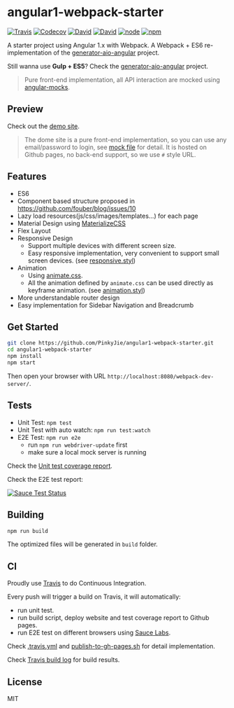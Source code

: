 # angular1-webpack-starter
[![Travis](https://img.shields.io/travis/PinkyJie/angular1-webpack-starter.svg?style=flat-square)](https://travis-ci.org/PinkyJie/angular1-webpack-starter)
[![Codecov](https://img.shields.io/codecov/c/github/PinkyJie/angular1-webpack-starter.svg?style=flat-square)](https://codecov.io/github/PinkyJie/angular1-webpack-starter)
[![David](https://img.shields.io/david/PinkyJie/angular1-webpack-starter.svg?style=flat-square)](https://david-dm.org/pinkyjie/angular1-webpack-starter#info=dependencies&view=table)
[![David](https://img.shields.io/david/dev/PinkyJie/angular1-webpack-starter.svg?style=flat-square)](https://david-dm.org/pinkyjie/angular1-webpack-starter#info=devDependencies&view=table)
[![node](https://img.shields.io/node/v/angular1-webpack-starter.svg?style=flat-square)](https://nodejs.org)
[![npm](https://img.shields.io/npm/v/angular1-webpack-starter.svg?style=flat-square)](https://www.npmjs.com/package/angular1-webpack-starter)

A starter project using Angular 1.x with Webpack. A Webpack + ES6 re-implementation of the  [generator-aio-angular](https://github.com/PinkyJie/generator-aio-angular) project.

Still wanna use **Gulp + ES5**? Check the [generator-aio-angular](https://github.com/PinkyJie/generator-aio-angular) project.

> Pure front-end implementation, all API interaction are mocked using [angular-mocks](https://docs.angularjs.org/api/ngMock).

## Preview

Check out the [demo site](http://pinkyjie.com/angular1-webpack-starter/#/).

> The dome site is a pure front-end implementation, so you can use any email/password to login, see [mock file](source/test/e2e/mocks/e2e.user.js) for detail. It is hosted on Github pages, no back-end support, so we use `#` style URL.

## Features

* ES6
* Component based structure proposed in https://github.com/fouber/blog/issues/10
* Lazy load resources(js/css/images/templates...) for each page
* Material Design using [MaterializeCSS](http://materializecss.com/)
* Flex Layout
* Responsive Design
   * Support multiple devices with different screen size.
   * Easy responsive implementation, very convenient to support small screen devices. (see [responsive.styl](source/app/components/_common/styles/responsive.styl))
* Animation
   * Using [animate.css](https://daneden.github.io/animate.css/).
   * All the animation defined by `animate.css` can be used directly as keyframe animation. (see [animation.styl](source/app/components/_common/styles/animation.styl))
* More understandable router design
* Easy implementation for Sidebar Navigation and Breadcrumb

## Get Started

```bash
git clone https://github.com/PinkyJie/angular1-webpack-starter.git
cd angular1-webpack-starter
npm install
npm start
```

Then open your browser with URL `http://localhost:8080/webpack-dev-server/`.

## Tests

* Unit Test: `npm test`
* Unit Test with auto watch: `npm run test:watch`
* E2E Test: `npm run e2e`
    * run `npm run webdriver-update` first
    * make sure a local mock server is running

Check the [Unit test coverage report](http://pinkyjie.com/angular1-webpack-starter/coverage).

Check the E2E test report:

[![Sauce Test Status](https://saucelabs.com/browser-matrix/sd4399340.svg)](https://saucelabs.com/u/sd4399340)


## Building

```bash
npm run build
```
The optimized files will be generated in `build` folder.

## CI
Proudly use [Travis](https://travis-ci.org/) to do Continuous Integration. 

Every push will trigger a build on Travis, it will automatically: 
- run unit test.
- run build script, deploy website and test coverage report to Github pages.
- run E2E test on different browsers using [Sauce Labs](https://saucelabs.com). 

Check [.travis.yml](.travis.yml) and [publish-to-gh-pages.sh](publish-to-gh-pages.sh) for detail implementation.

Check [Travis build log](https://travis-ci.org/PinkyJie/angular1-webpack-starter) for build results.

## License

MIT
